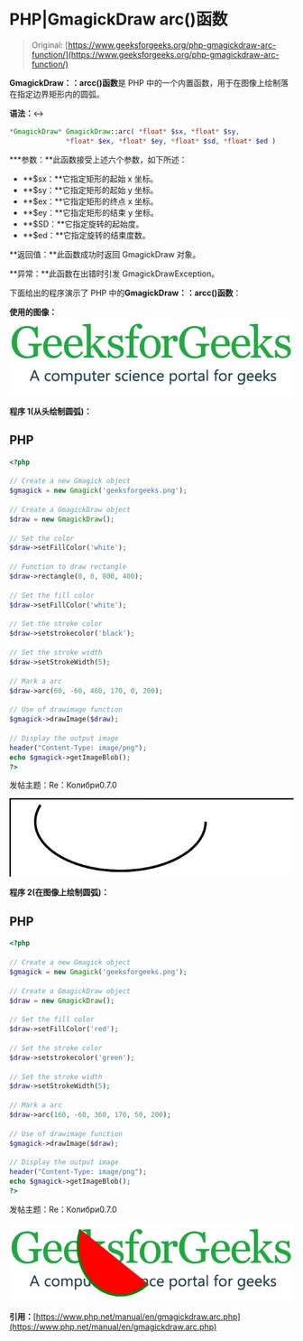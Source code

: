 # PHP|GmagickDraw arc()函数

> Original: [https://www.geeksforgeeks.org/php-gmagickdraw-arc-function/](https://www.geeksforgeeks.org/php-gmagickdraw-arc-function/)

**GmagickDraw：：arcc()函数**是 PHP 中的一个内置函数，用于在图像上绘制落在指定边界矩形内的圆弧。

**语法：**↔

```php
*GmagickDraw* GmagickDraw::arc( *float* $sx, *float* $sy,
              *float* $ex, *float* $ey, *float* $sd, *float* $ed )
```

***参数：**此函数接受上述六个参数，如下所述：

*   **$sx：**它指定矩形的起始 x 坐标。
*   **$sy：**它指定矩形的起始 y 坐标。
*   **$ex：**它指定矩形的终点 x 坐标。
*   **$ey：**它指定矩形的结束 y 坐标。
*   **$SD：**它指定旋转的起始度。
*   **$ed：**它指定旋转的结束度数。

**返回值：**此函数成功时返回 GmagickDraw 对象。

**异常：**此函数在出错时引发 GmagickDrawException。

下面给出的程序演示了 PHP 中的**GmagickDraw：：arcc()函数**：

**使用的图像：**![](img/07c99ec29e7a50fc3ea91a9d4a8d2f31.png)

**程序 1(从头绘制圆弧)：**

## PHP

```php
<?php

// Create a new Gmagick object
$gmagick = new Gmagick('geeksforgeeks.png');

// Create a GmagickDraw object
$draw = new GmagickDraw();

// Set the color
$draw->setFillColor('white');

// Function to draw rectangle
$draw->rectangle(0, 0, 800, 400);

// Set the fill color
$draw->setFillColor('white');

// Set the stroke color
$draw->setstrokecolor('black');

// Set the stroke width
$draw->setStrokeWidth(5); 

// Mark a arc
$draw->arc(60, -60, 460, 170, 0, 200);

// Use of drawimage function
$gmagick->drawImage($draw);

// Display the output image
header("Content-Type: image/png");
echo $gmagick->getImageBlob();
?>
```

发帖主题：Re：Колибри0.7.0

![](img/7beed7bc4431074e52d2851b7ea0bca0.png)

**程序 2(在图像上绘制圆弧)：**

## PHP

```php
<?php

// Create a new Gmagick object
$gmagick = new Gmagick('geeksforgeeks.png');

// Create a GmagickDraw object
$draw = new GmagickDraw();

// Set the fill color
$draw->setFillColor('red');

// Set the stroke color
$draw->setstrokecolor('green');

// Set the stroke width
$draw->setStrokeWidth(5); 

// Mark a arc
$draw->arc(160, -60, 360, 170, 50, 200);

// Use of drawimage function
$gmagick->drawImage($draw);

// Display the output image
header("Content-Type: image/png");
echo $gmagick->getImageBlob();
?>
```

发帖主题：Re：Колибри0.7.0

![](img/4239d36c043c1e8c631820362f4fe1d2.png)

**引用：**[https://www.php.net/manual/en/gmagickdraw.arc.php](https://www.php.net/manual/en/gmagickdraw.arc.php)